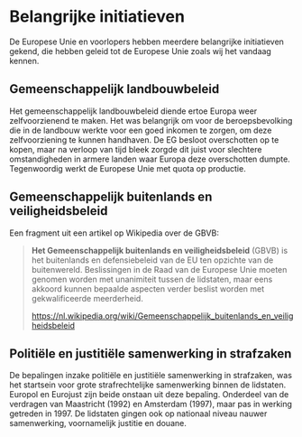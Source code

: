 # Belangrijke initiatieven
De Europese Unie en voorlopers hebben meerdere belangrijke initiatieven gekend, die hebben geleid tot de Europese Unie zoals wij het vandaag kennen.

## Gemeenschappelijk landbouwbeleid
Het gemeenschappelijk landbouwbeleid diende ertoe Europa weer zelfvoorzienend te maken. Het was belangrijk om voor de beroepsbevolking die in de landbouw werkte voor een goed inkomen te zorgen, om deze zelfvoorziening te kunnen handhaven. De EG besloot overschotten op te kopen, maar na verloop van tijd bleek zorgde dit juist voor slechtere omstandigheden in armere landen waar Europa deze overschotten dumpte. Tegenwoordig werkt de Europese Unie met quota op productie.

## Gemeenschappelijk buitenlands en veiligheidsbeleid
Een fragment uit een artikel op Wikipedia over de GBVB:
> __Het Gemeenschappelijk buitenlands en veiligheidsbeleid__ (GBVB) is het buitenlands en defensiebeleid van de EU ten opzichte van de buitenwereld. Beslissingen in de Raad van de Europese Unie moeten genomen worden met unanimiteit tussen de lidstaten, maar eens akkoord kunnen bepaalde aspecten verder beslist worden met gekwalificeerde meerderheid.
>
> https://nl.wikipedia.org/wiki/Gemeenschappelijk_buitenlands_en_veiligheidsbeleid

## Politiële en justitiële samenwerking in strafzaken
De bepalingen inzake politiële en justitiële samenwerking in strafzaken, was het startsein voor grote strafrechtelijke samenwerking binnen de lidstaten. Europol en Eurojust zijn beide onstaan uit deze bepaling. Onderdeel van de verdragen van Maastricht (1992) en Amsterdam (1997), maar pas in werking getreden in 1997. De lidstaten gingen ook op nationaal niveau nauwer samenwerking, voornamelijk justitie en douane.
